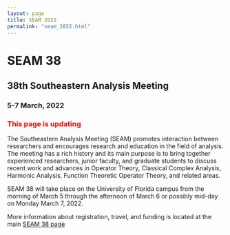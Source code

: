 ```yaml
---
layout: page
title: SEAM 2022
permalink: "seam_2022.html"
---
```


# SEAM 38

## 38th Southeastern Analysis Meeting

### 5-7 March, 2022

### <span style="color: red">This page is updating</span>

The Southeastern Analysis Meeting (SEAM) promotes interaction between researchers and encourages research and education in the field of analysis. The meeting has a rich history and its main purpose is to bring together experienced researchers, junior faculty, and graduate students to discuss recent work and advances in Operator Theory, Classical Complex Analysis, Harmonic Analysis, Function Theoretic Operator Theory, and related areas.

SEAM 38 will take place on the University of Florida campus from the morning of March 5 through the afternoon of March 6 or possibly mid-day on Monday March 7, 2022.

More information about registration, travel, and funding is located at the main [SEAM 38 page][1]

[1]:<https://people.clas.ufl.edu/sam/seam-38/>